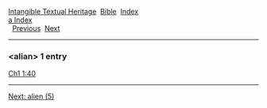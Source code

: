 [Intangible Textual Heritage](../../index)  [Bible](../index) 
[Index](index)   
[a Index](_a_)  
  [Previous](c00396)  [Next](c00398) 

------------------------------------------------------------------------

### &lt;alian&gt; 1 entry

[Ch1 1:40](../kjv/ch1001.htm#040)  

------------------------------------------------------------------------

[Next: alien (5)](c00398)
